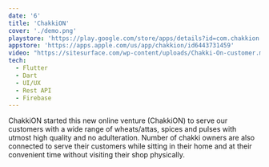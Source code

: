 ```yaml
---
date: '6'
title: 'ChakkiON'
cover: './demo.png'
playstore: 'https://play.google.com/store/apps/details?id=com.chakkion.customer'
appstore: 'https://apps.apple.com/us/app/chakkion/id6443731459'
video: "https://sitesurface.com/wp-content/uploads/Chakki-On-customer.mp4"
tech:
  - Flutter
  - Dart
  - UI/UX
  - Rest API
  - Firebase
---
```


ChakkiON started this new online venture (ChakkiON) to serve our customers with a wide range of wheats/attas, spices and pulses with utmost high quality and no adulteration. Number of chakki owners are also connected to serve their customers while sitting in their home and at their convenient time without visiting their shop physically.

